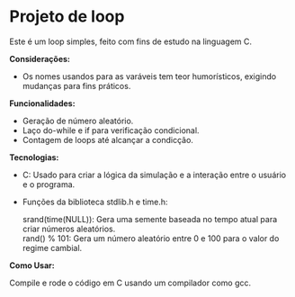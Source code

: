 # Projeto de loop

Este é um loop simples, feito com fins de estudo na linguagem C.

**Considerações:**

* Os nomes usandos para as varáveis tem teor humorísticos, exigindo mudanças para fins práticos.

**Funcionalidades:**

* Geração de número aleatório. <br>
* Laço do-while e if para verificação condicional. <br>
* Contagem de loops até alcançar a condicção.

**Tecnologias:**

* C: Usado para criar a lógica da simulação e a interação entre o usuário e o programa. <br>
* Funções da biblioteca stdlib.h e time.h: <br>

  srand(time(NULL)): Gera uma semente baseada no tempo atual para criar números aleatórios. <br>
  rand() % 101: Gera um número aleatório entre 0 e 100 para o valor do regime cambial. <br>

**Como Usar:**

Compile e rode o código em C usando um compilador como gcc.
